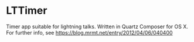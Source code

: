 # LTTimer
Timer app suitable for lightning talks. Written in Quartz Composer for OS X. For further info, see https://blog.mrmt.net/entry/2012/04/06/040400
